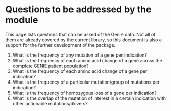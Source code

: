 # Questions to be addressed by the module

This page lists questions that can be asked of the Genie data. Not all of them
are already covered by the current library, so this document is also a support
for the further development of the package.

1. What is the frequency of any mutation of a gene per indication?
2. What is the frequency of each amino acid change of a gene across the complete
   GENIE patient population?
3. What is the frequency of each amino acid change of a gene per indication?
4. What is the frequency of a particular mutation/group of mutations per
   indication?
5. What is the frequency of homozygous loss of a gene per indication?
6. What is the overlap of the mutation of interest in a certain indication with
   other actionable mutations/drivers?